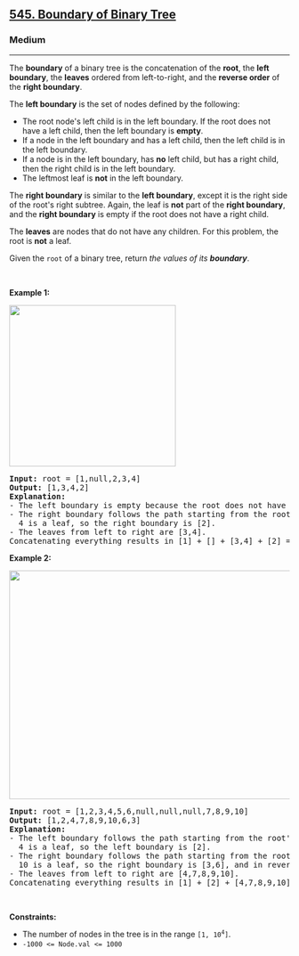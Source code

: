 <h2><a href="https://leetcode.com/problems/boundary-of-binary-tree/">545. Boundary of Binary Tree</a></h2><h3>Medium</h3><hr><div><p>The <strong>boundary</strong> of a binary tree is the concatenation of the <strong>root</strong>, the <strong>left boundary</strong>, the <strong>leaves</strong> ordered from left-to-right, and the <strong>reverse order</strong> of the <strong>right boundary</strong>.</p>

<p>The <strong>left boundary</strong> is the set of nodes defined by the following:</p>

<ul>
	<li>The root node's left child is in the left boundary. If the root does not have a left child, then the left boundary is <strong>empty</strong>.</li>
	<li>If a node in the left boundary and has a left child, then the left child is in the left boundary.</li>
	<li>If a node is in the left boundary, has <strong>no</strong> left child, but has a right child, then the right child is in the left boundary.</li>
	<li>The leftmost leaf is <strong>not</strong> in the left boundary.</li>
</ul>

<p>The <strong>right boundary</strong> is similar to the <strong>left boundary</strong>, except it is the right side of the root's right subtree. Again, the leaf is <strong>not</strong> part of the <strong>right boundary</strong>, and the <strong>right boundary</strong> is empty if the root does not have a right child.</p>

<p>The <strong>leaves</strong> are nodes that do not have any children. For this problem, the root is <strong>not</strong> a leaf.</p>

<p>Given the <code>root</code> of a binary tree, return <em>the values of its <strong>boundary</strong></em>.</p>

<p>&nbsp;</p>
<p><strong class="example">Example 1:</strong></p>
<img alt="" src="https://assets.leetcode.com/uploads/2020/11/11/boundary1.jpg" style="width: 299px; height: 290px;">
<pre style="position: relative;"><strong>Input:</strong> root = [1,null,2,3,4]
<strong>Output:</strong> [1,3,4,2]
<b>Explanation:</b>
- The left boundary is empty because the root does not have a left child.
- The right boundary follows the path starting from the root's right child 2 -&gt; 4.
  4 is a leaf, so the right boundary is [2].
- The leaves from left to right are [3,4].
Concatenating everything results in [1] + [] + [3,4] + [2] = [1,3,4,2].
<div class="open_grepper_editor" title="Edit &amp; Save To Grepper"></div></pre>

<p><strong class="example">Example 2:</strong></p>
<img alt="" src="https://assets.leetcode.com/uploads/2020/11/11/boundary2.jpg" style="width: 599px; height: 411px;">
<pre style="position: relative;"><strong>Input:</strong> root = [1,2,3,4,5,6,null,null,null,7,8,9,10]
<strong>Output:</strong> [1,2,4,7,8,9,10,6,3]
<b>Explanation:</b>
- The left boundary follows the path starting from the root's left child 2 -&gt; 4.
  4 is a leaf, so the left boundary is [2].
- The right boundary follows the path starting from the root's right child 3 -&gt; 6 -&gt; 10.
  10 is a leaf, so the right boundary is [3,6], and in reverse order is [6,3].
- The leaves from left to right are [4,7,8,9,10].
Concatenating everything results in [1] + [2] + [4,7,8,9,10] + [6,3] = [1,2,4,7,8,9,10,6,3].
<div class="open_grepper_editor" title="Edit &amp; Save To Grepper"></div></pre>

<p>&nbsp;</p>
<p><strong>Constraints:</strong></p>

<ul>
	<li>The number of nodes in the tree is in the range <code>[1, 10<sup>4</sup>]</code>.</li>
	<li><code>-1000 &lt;= Node.val &lt;= 1000</code></li>
</ul>
</div>
